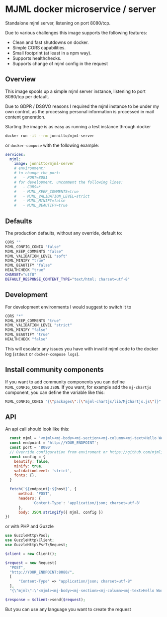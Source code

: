 # MJML docker microservice / server

Standalone mjml server, listening on port 8080/tcp.

Due to various challenges this image supports the following features:

- Clean and fast shutdowns on docker.
- Simple CORS capabilities.
- Small footprint (at least in a npm way).
- Supports healthchecks.
- Supports change of mjml config in the request

## Overview

This image spools up a simple mjml server instance, listening to port 8080/tcp per default.

Due to GDPR / DSGVO reasons I required the mjml instance to be under my own control, as the processing personal information is processed in mail content generation.

Starting the image is as easy as running a test instance through docker

```sh
docker run -it --rm jonnitto/mjml-server
```

or `docker-compose` with the following example:

```yml
services:
  mjml:
    image: jonnitto/mjml-server
    # environment:
    # to change the port:
    #   - PORT=8081
    # for development, uncomment the following lines:
    #   - CORS=*
    #   - MJML_KEEP_COMMENTS=true
    #   - MJML_VALIDATION_LEVEL=strict
    #   - MJML_MINIFY=false
    #   - MJML_BEAUTIFY=true
```

## Defaults

The production defaults, without any override, default to:

```sh
CORS ""
MJML_CONFIG_CONIG "false"
MJML_KEEP_COMMENTS "false"
MJML_VALIDATION_LEVEL "soft"
MJML_MINIFY "true"
MJML_BEAUTIFY "false"
HEALTHCHECK "true"
CHARSET="utf8"
DEFAULT_RESPONSE_CONTENT_TYPE="text/html; charset=utf-8"
```

## Development

For development environments I would suggest to switch it to

```sh
CORS "*"
MJML_KEEP_COMMENTS "true"
MJML_VALIDATION_LEVEL "strict"
MJML_MINIFY "false"
MJML_BEAUTIFY "true"
HEALTHCHECK "false"
```

This will escalate any issues you have with invalid mjml code to the docker log (`stdout` or `docker-compose logs`).

## Install community components

If you want to add community components you can define `MJML_CONFIG_CONIG` as `JSON`. If you want, for example add the
`mj-chartjs` component, you can define the variable like this:

```sh
MJML_CONFIG_CONIG "{\"packages\":[\"mjml-chartjs/lib/MjChartjs.js\"]}"
```

## API

An api call should look like this:

```js
  const mjml = '<mjml><mj-body><mj-section><mj-column><mj-text>Hello World</mj-text></mj-column></mj-section></mj-body></mjml>';
  const endpoint = 'http://YOUR_ENDPOINT';
  const port = '8080'
  // Override configuration from enviroment or https://github.com/mjmlio/mjml/blob/master/packages/mjml-core/src/index.js#L101-L124
  const config = {
    beautify: false,
    minify: true,
    validationLevel: 'strict',
    fonts: {},
  }

  fetch(`${endpoint}:${host}`, {
      method: 'POST',
      headers: {
            'Content-Type': 'application/json; charset=utf-8'
      },
      body: JSON.stringify({ mjml, config })
})
```

or with PHP and Guzzle

```php
use GuzzleHttp\Pool;
use GuzzleHttp\Client;
use GuzzleHttp\Psr7\Request;

$client = new Client();

$request = new Request(
  "POST",
  "http://YOUR_ENDPOINT:8080/",
  [
      "Content-Type" => "application/json; charset=utf-8"
  ],
  "{\"mjml\":\"<mjml><mj-body><mj-section><mj-column><mj-text>Hello World</mj-text></mj-column></mj-section></mj-body></mjml>\",\"config\":{\"fonts\":{},\"validationLevel\":\"strict\",\"keepComments\":false,\"beautify\":false,\"minify\":false}}");

$response = $client->send($request);
```

But you can use any language you want to create the request
